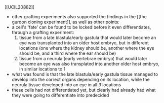 [[UCIL20882]]

- other grafting experiments also supported the findings in the [[the gurdon cloning experiment]], as well as other points:
- a cell's 'fate' can be found to be locked before it even differentiates, through a grafting experiment:
	1. tissue from a late blastula/early gastula that would later become an eye was transplanted into an older host embryo, but in different locations (one where the kidney should be, another where the eye should be, and a third where the ear should be)
	2. tissue from a neurula (early vertebrae embryo) that would later become an eye was also transplated into another older host embryo, in similar locations to 1
- what was found is that the late blastula/early gastula tissue managed to develop into the correct organs depending on its location, while the neurula tissue developed into an eye in all 3 locations
- these cells had not differentiated yet, but clearly had already had what they were going to differentiate into predecided